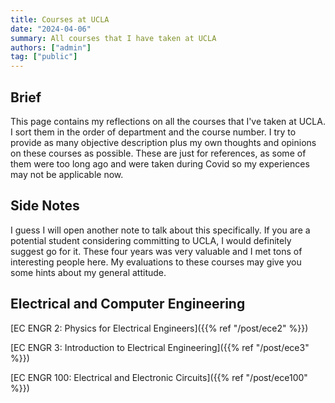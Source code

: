 ```yaml
---
title: Courses at UCLA
date: "2024-04-06"
summary: All courses that I have taken at UCLA
authors: ["admin"]
tag: ["public"]
---
```


## Brief

This page contains my reflections on all the courses that I've taken at UCLA. I sort them in the order of department and the course number. I try to provide as many objective description plus my own thoughts and opinions on these courses as possible. These are just for references, as some of them were too long ago and were taken during Covid so my experiences may not be applicable now.

## Side Notes

I guess I will open another note to talk about this specifically. If you are a potential student considering committing to UCLA, I would definitely suggest go for it. These four years was very valuable and I met tons of interesting people here. My evaluations to these courses may give you some hints about my general attitude.

## Electrical and Computer Engineering

[EC ENGR 2: Physics for Electrical Engineers]({{% ref "/post/ece2" %}})

[EC ENGR 3: Introduction to Electrical Engineering]({{% ref "/post/ece3" %}})

[EC ENGR 100: Electrical and Electronic Circuits]({{% ref "/post/ece100" %}})
